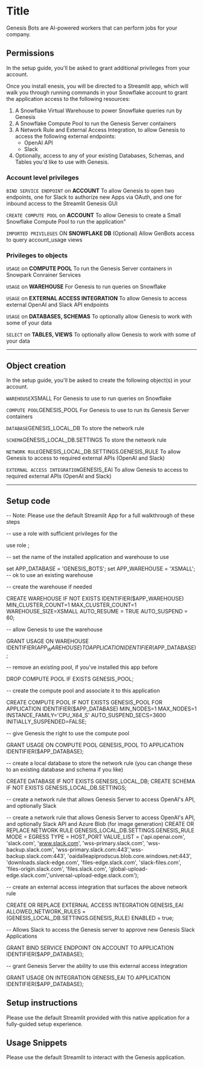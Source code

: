 

# Title
Genesis Bots are AI-powered workers that can perform jobs for your company.

## Permissions
In the setup guide, you'll be asked to grant additional privileges from your account.

Once you install enesis, you will be directed to a Streamlit app, which will walk you through running commands
in your Snowflake account to grant the application access to the following resources:

1. A Snowflake Virtual Warehouse to power Snowflake queries run by Genesis
2. A Snowflake Compute Pool to run the Genesis Server containers
3. A Network Rule and External Access Integration, to allow Genesis to access the following external endpoints:
    - OpenAI API
    - Slack
4. Optionally, access to any of your existing Databases, Schemas, and Tables you'd like to use with Genesis.

### Account level privileges

`BIND SERVICE ENDPOINT` on **ACCOUNT**
To allow Genesis to open two endpoints, one for Slack to authorize new Apps via OAuth, and one for inbound
access to the Streamlit Genesis GUI

`CREATE COMPUTE POOL` on **ACCOUNT**
To allow Genesis to create a Small Snowflake Compute Pool to run the application"

`IMPORTED PRIVILEGES` ON **SNOWFLAKE DB**
(Optional) Allow GenBots access to query account_usage views

### Privileges to objects
`USAGE` on **COMPUTE POOL**
To run the Genesis Server containers in Snowpark Conrainer Services

`USAGE` on **WAREHOUSE**
For Genesis to run queries on Snowflake

`USAGE` on **EXTERNAL ACCESS INTEGRATION**
To allow Genesis to access external OpenAI and Slack API endpoints

`USAGE` on **DATABASES, SCHEMAS**
To optionally allow Genesis to work with some of your data

`SELECT` on **TABLES, VIEWS**
To optionally allow Genesis to work with some of your data

---

## Object creation
In the setup guide, you'll be asked to create the following object(s) in your account. 

`WAREHOUSE`XSMALL
For Genesis to use to run queries on Snowflake

`COMPUTE POOL`GENESIS_POOL
For Genesis to use to run its Genesis Server containers

`DATABASE`GENESIS_LOCAL_DB
To store the network rule

`SCHEMA`GENESIS_LOCAL_DB.SETTINGS
To store the network rule

`NETWORK RULE`GENESIS_LOCAL_DB.SETTINGS.GENESIS_RULE
To allow Genesis to access to required external APIs (OpenAI and Slack)

`EXTERNAL ACCESS INTEGRATION`GENESIS_EAI
To allow Genesis to access to required external APIs (OpenAI and Slack)


---

## Setup code

-- Note: Please use the default Streamlit App for a full walkthrough of these steps

-- use a role with sufficient privileges for the

use role <authorized role>;

-- set the name of the installed application and warehouse to use

set APP_DATABASE = 'GENESIS_BOTS';
set APP_WAREHOUSE = 'XSMALL';  -- ok to use an existing warehouse

-- create the warehouse if needed

CREATE WAREHOUSE IF NOT EXISTS IDENTIFIER($APP_WAREHOUSE)
 MIN_CLUSTER_COUNT=1 MAX_CLUSTER_COUNT=1
 WAREHOUSE_SIZE=XSMALL AUTO_RESUME = TRUE AUTO_SUSPEND = 60;

-- allow Genesis to use the warehouse

GRANT USAGE ON WAREHOUSE  IDENTIFIER($APP_WAREHOUSE) TO APPLICATION  IDENTIFIER($APP_DATABASE);

-- remove an existing pool, if you've installed this app before

DROP COMPUTE POOL IF EXISTS GENESIS_POOL;

-- create the compute pool and associate it to this application

CREATE COMPUTE POOL IF NOT EXISTS GENESIS_POOL FOR APPLICATION IDENTIFIER($APP_DATABASE)
 MIN_NODES=1 MAX_NODES=1 INSTANCE_FAMILY='CPU_X64_S' AUTO_SUSPEND_SECS=3600 INITIALLY_SUSPENDED=FALSE;

-- give Genesis the right to use the compute pool

GRANT USAGE ON COMPUTE POOL GENESIS_POOL TO APPLICATION  IDENTIFIER($APP_DATABASE);

-- create a local database to store the network rule (you can change these to an existing database and schema if you like)

CREATE DATABASE IF NOT EXISTS GENESIS_LOCAL_DB; 
CREATE SCHEMA IF NOT EXISTS GENESIS_LOCAL_DB.SETTINGS;

-- create a network rule that allows Genesis Server to access OpenAI's API, and optionally Slack 

-- create a network rule that allows Genesis Server to access OpenAI's API, and optionally Slack API and Azure Blob (for image generation) 
CREATE OR REPLACE NETWORK RULE GENESIS_LOCAL_DB.SETTINGS.GENESIS_RULE
 MODE = EGRESS TYPE = HOST_PORT
VALUE_LIST = ('api.openai.com', 'slack.com', 'www.slack.com', 'wss-primary.slack.com',
'wss-backup.slack.com',  'wss-primary.slack.com:443','wss-backup.slack.com:443',
'oaidalleapiprodscus.blob.core.windows.net:443', 'downloads.slack-edge.com', 'files-edge.slack.com', 'slack-files.com',
'files-origin.slack.com', 'files.slack.com', 'global-upload-edge.slack.com','universal-upload-edge.slack.com');

-- create an external access integration that surfaces the above network rule

CREATE OR REPLACE EXTERNAL ACCESS INTEGRATION GENESIS_EAI
   ALLOWED_NETWORK_RULES = (GENESIS_LOCAL_DB.SETTINGS.GENESIS_RULE) ENABLED = true;

-- Allows Slack to access the Genesis server to approve new Genesis Slack Applications

GRANT BIND SERVICE ENDPOINT ON ACCOUNT TO APPLICATION  IDENTIFIER($APP_DATABASE); 

-- grant Genesis Server the ability to use this external access integration

GRANT USAGE ON INTEGRATION GENESIS_EAI TO APPLICATION   IDENTIFIER($APP_DATABASE);

## Setup instructions

Please use the default Streamlit provided with this native application for a fully-guided setup experience.

## Usage Snippets

Please use the default Streamlit to interact with the Genesis application.

